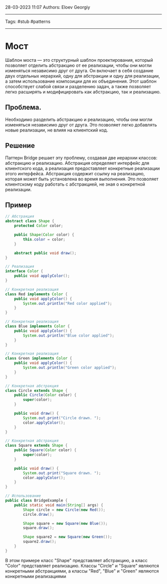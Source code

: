 28-03-2023
11:07
Authors: Eloev Georgiy 
***
Tags: #stub #patterns 
***
# Мост
Шаблон моста — это структурный шаблон проектирования, который позволяет отделить абстракцию от ее реализации, чтобы они могли изменяться независимо друг от друга. Он включает в себя создание двух отдельных иерархий, одну для абстракции и одну для реализации, а затем использование композиции для их объединения. Этот шаблон способствует слабой связи и разделению задач, а также позволяет легко расширять и модифицировать как абстракцию, так и реализацию.

## Проблема.
Необходимо разделить абстракцию и реализацию, чтобы они могли изменяться независимо друг от друга. Это позволяет легко добавлять новые реализации, не влияя на клиентский код.

## Решение
Паттерн Bridge решает эту проблему, создавая две иерархии классов: абстракцию и реализацию. Абстракция определяет интерфейс для клиентского кода, а реализация предоставляет конкретные реализации этого интерфейса. Абстракция содержит ссылку на реализацию, которая может быть установлена во время выполнения. Это позволяет клиентскому коду работать с абстракцией, не зная о конкретной реализации.

## Пример
```java
// Абстракция
abstract class Shape {
    protected Color color;

    public Shape(Color color) {
        this.color = color;
    }

    abstract public void draw();
}

// Реализация
interface Color {
    public void applyColor();
}

// Конкретная реализация
class Red implements Color {
    public void applyColor() {
        System.out.println("Red color applied");
    }
}

// Конкретная реализация
class Blue implements Color {
    public void applyColor() {
        System.out.println("Blue color applied");
    }
}

// Конкретная реализация
class Green implements Color {
    public void applyColor() {
        System.out.println("Green color applied");
    }
}

// Конкретная абстракция
class Circle extends Shape {
    public Circle(Color color) {
        super(color);
    }

    public void draw() {
        System.out.print("Circle drawn. ");
        color.applyColor();
    }
}

// Конкретная абстракция
class Square extends Shape {
    public Square(Color color) {
        super(color);
    }

    public void draw() {
        System.out.print("Square drawn. ");
        color.applyColor();
    }
}

// Использование
public class BridgeExample {
    public static void main(String[] args) {
        Shape circle = new Circle(new Red());
        circle.draw();

        Shape square = new Square(new Blue());
        square.draw();

        Shape square2 = new Square(new Green());
        square2.draw();
    }
}
```
В этом примере класс "Shape" представляет абстракцию, а класс "Color" представляет реализацию. Классы "Circle" и "Square" являются конкретными абстракциями, а классы "Red", "Blue" и "Green" являются конкретными реализациями